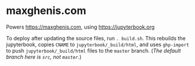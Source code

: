 # maxghenis.com

Powers https://maxghenis.com, using https://jupyterbook.org

To deploy after updating the source files, run `. build.sh`.
This rebuilds the jupyterbook, copies `CNAME` to `jupyterbook/_build/html`,
and uses `ghp-import` to push `jupyterbook/_build/html` files to the `master` branch.
(*The default branch here is `src`, not `master`.*)
